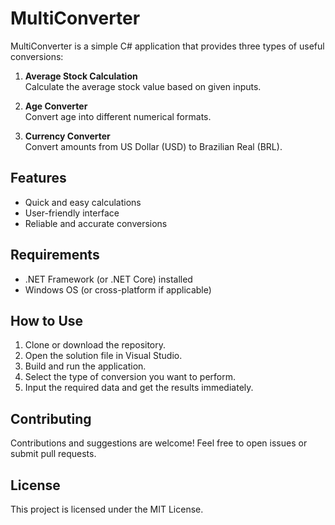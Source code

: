 # MultiConverter

MultiConverter is a simple C# application that provides three types of useful conversions:

1. **Average Stock Calculation**  
   Calculate the average stock value based on given inputs.

2. **Age Converter**  
   Convert age into different numerical formats.

3. **Currency Converter**  
   Convert amounts from US Dollar (USD) to Brazilian Real (BRL).

## Features

- Quick and easy calculations  
- User-friendly interface  
- Reliable and accurate conversions

## Requirements

- .NET Framework (or .NET Core) installed  
- Windows OS (or cross-platform if applicable)

## How to Use

1. Clone or download the repository.  
2. Open the solution file in Visual Studio.  
3. Build and run the application.  
4. Select the type of conversion you want to perform.  
5. Input the required data and get the results immediately.

## Contributing

Contributions and suggestions are welcome! Feel free to open issues or submit pull requests.

## License

This project is licensed under the MIT License.
